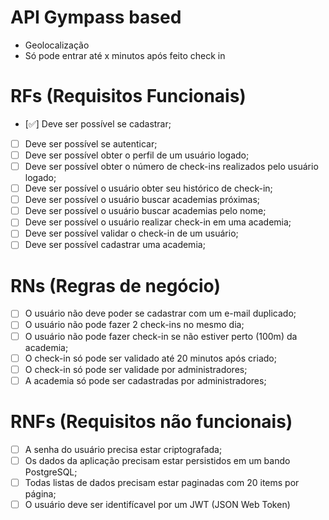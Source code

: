 # API Gympass based

- Geolocalização
- Só pode entrar até x minutos após feito check in

# RFs (Requisitos Funcionais)

- [✅] Deve ser possível se cadastrar;
- [ ] Deve ser possível se autenticar;
- [ ] Deve ser possível obter o perfil de um usuário logado;
- [ ] Deve ser possível obter o número de check-ins realizados pelo usuário logado;
- [ ] Deve ser possível o usuário obter seu histórico de check-in;
- [ ] Deve ser possível o usuário buscar academias próximas;
- [ ] Deve ser possível o usuário buscar academias pelo nome;
- [ ] Deve ser possível o usuário realizar check-in em uma academia;
- [ ] Deve ser possível validar o check-in de um usuário;
- [ ] Deve ser possível cadastrar uma academia;

# RNs (Regras de negócio)

- [ ] O usuário não deve poder se cadastrar com um e-mail duplicado;
- [ ] O usuário não pode fazer 2 check-ins no mesmo dia;
- [ ] O usuário não pode fazer check-in se não estiver perto (100m) da academia;
- [ ] O check-in só pode ser validado até 20 minutos após criado;
- [ ] O check-in só pode ser validade por administradores;
- [ ] A academia só pode ser cadastradas por administradores;

# RNFs  (Requisitos não funcionais)

- [ ] A senha do usuário precisa estar criptografada;
- [ ] Os dados da aplicação precisam estar persistidos em um bando PostgreSQL;
- [ ] Todas listas de dados precisam estar paginadas com 20 items por página;
- [ ] O usuário deve ser identifícavel por um JWT (JSON Web Token)
